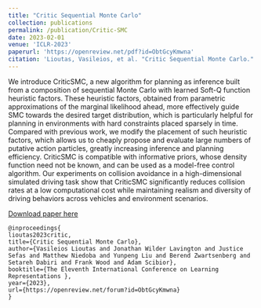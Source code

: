 ```yaml
---
title: "Critic Sequential Monte Carlo"
collection: publications
permalink: /publication/Critic-SMC
date: 2023-02-01
venue: 'ICLR-2023'
paperurl: 'https://openreview.net/pdf?id=ObtGcyKmwna'
citation: 'Lioutas, Vasileios, et al. "Critic Sequential Monte Carlo." ICLR 2023.'
---
```

We introduce CriticSMC, a new algorithm for planning as inference built from a composition of sequential Monte Carlo with learned Soft-Q function heuristic factors. These heuristic factors, obtained from parametric approximations of the marginal likelihood ahead, more effectively guide SMC towards the desired target distribution, which is particularly helpful for planning in environments with hard constraints placed sparsely in time. Compared with previous work, we modify the placement of such heuristic factors, which allows us to cheaply propose and evaluate large numbers of putative action particles, greatly increasing inference and planning efficiency. CriticSMC is compatible with informative priors, whose density function need not be known, and can be used as a model-free control algorithm. Our experiments on collision avoidance in a high-dimensional simulated driving task show that CriticSMC significantly reduces collision rates at a low computational cost while maintaining realism and diversity of driving behaviors across vehicles and environment scenarios.

[Download paper here](https://openreview.net/pdf?id=ObtGcyKmwna)

 ```   
@inproceedings{
lioutas2023critic,
title={Critic Sequential Monte Carlo},
author={Vasileios Lioutas and Jonathan Wilder Lavington and Justice Sefas and Matthew Niedoba and Yunpeng Liu and Berend Zwartsenberg and Setareh Dabiri and Frank Wood and Adam Scibior},
booktitle={The Eleventh International Conference on Learning Representations },
year={2023},
url={https://openreview.net/forum?id=ObtGcyKmwna}
}
 ```